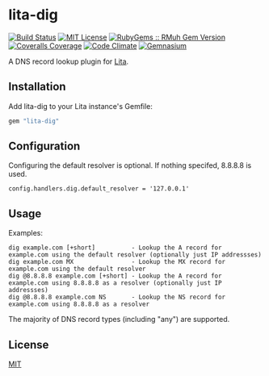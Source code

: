 # lita-dig

[![Build Status](https://img.shields.io/travis/brodock/lita-dig/master.svg)](https://travis-ci.org/brodock/lita-dig)
[![MIT License](https://img.shields.io/badge/license-MIT-brightgreen.svg)](https://tldrlegal.com/license/mit-license)
[![RubyGems :: RMuh Gem Version](http://img.shields.io/gem/v/lita-dig.svg)](https://rubygems.org/gems/lita-dig)
[![Coveralls Coverage](https://img.shields.io/coveralls/brodock/lita-dig/master.svg)](https://coveralls.io/r/brodock/lita-dig)
[![Code Climate](https://img.shields.io/codeclimate/github/brodock/lita-dig.svg)](https://codeclimate.com/github/brodock/lita-dig)
[![Gemnasium](https://img.shields.io/gemnasium/brodock/lita-dig.svg)](https://gemnasium.com/brodock/lita-dig)

A DNS record lookup plugin for [Lita](https://github.com/jimmycuadra/lita).

## Installation

Add lita-dig to your Lita instance's Gemfile:

``` ruby
gem "lita-dig"
```

## Configuration

Configuring the default resolver is optional. If nothing specifed, 8.8.8.8 is used.

```
config.handlers.dig.default_resolver = '127.0.0.1'
```

## Usage

Examples:

```
dig example.com [+short]          - Lookup the A record for example.com using the default resolver (optionally just IP addressses)
dig example.com MX                - Lookup the MX record for example.com using the default resolver
dig @8.8.8.8 example.com [+short] - Lookup the A record for example.com using 8.8.8.8 as a resolver (optionally just IP addressses)
dig @8.8.8.8 example.com NS       - Lookup the NS record for example.com using 8.8.8.8 as a resolver
```

The majority of DNS record types (including "any") are supported.

## License

[MIT](http://opensource.org/licenses/MIT)
